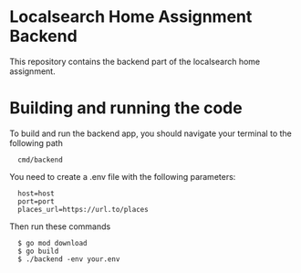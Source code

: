 # Localsearch Home Assignment Backend

This repository contains the backend part of the localsearch home assignment.

# Building and running the code

To build and run the backend app, you should navigate your terminal to the following path

```
  cmd/backend
```

You need to create a .env file with the following parameters:

```
  host=host
  port=port
  places_url=https://url.to/places
```

Then run these commands

```
  $ go mod download
  $ go build
  $ ./backend -env your.env
```
